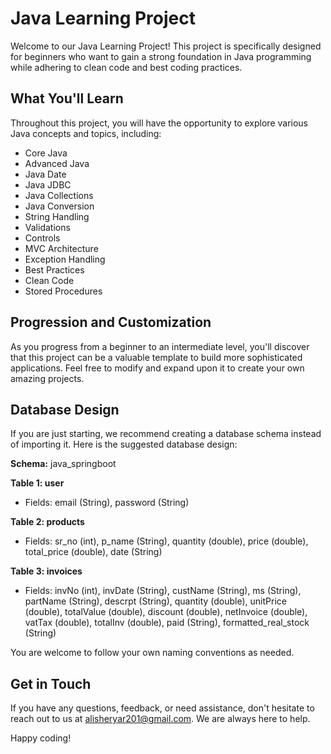 # Java Learning Project

Welcome to our Java Learning Project! This project is specifically designed for beginners who want to gain a strong foundation in Java programming while adhering to clean code and best coding practices.

## What You'll Learn

Throughout this project, you will have the opportunity to explore various Java concepts and topics, including:

- Core Java
- Advanced Java
- Java Date
- Java JDBC
- Java Collections
- Java Conversion
- String Handling
- Validations
- Controls
- MVC Architecture
- Exception Handling
- Best Practices
- Clean Code
- Stored Procedures

## Progression and Customization

As you progress from a beginner to an intermediate level, you'll discover that this project can be a valuable template to build more sophisticated applications. Feel free to modify and expand upon it to create your own amazing projects.

## Database Design

If you are just starting, we recommend creating a database schema instead of importing it. Here is the suggested database design:

**Schema:** java_springboot

**Table 1: user**
- Fields: email (String), password (String)

**Table 2: products**
- Fields: sr_no (int), p_name (String), quantity (double), price (double), total_price (double), date (String)

**Table 3: invoices**
- Fields: invNo (int), invDate (String), custName (String), ms (String), partName (String), descrpt (String), quantity (double), unitPrice (double), totalValue (double), discount (double), netInvoice (double), vatTax (double), totalInv (double), paid (String), formatted_real_stock (String)

You are welcome to follow your own naming conventions as needed.

## Get in Touch

If you have any questions, feedback, or need assistance, don't hesitate to reach out to us at [alisheryar201@gmail.com](mailto:alisheryar201@gmail.com). We are always here to help.

Happy coding!
